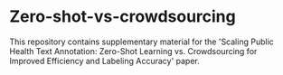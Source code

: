 # Zero-shot-vs-crowdsourcing
This repository contains supplementary material for the 'Scaling Public Health Text Annotation: Zero-Shot Learning vs. Crowdsourcing for Improved Efficiency and Labeling Accuracy' paper.
